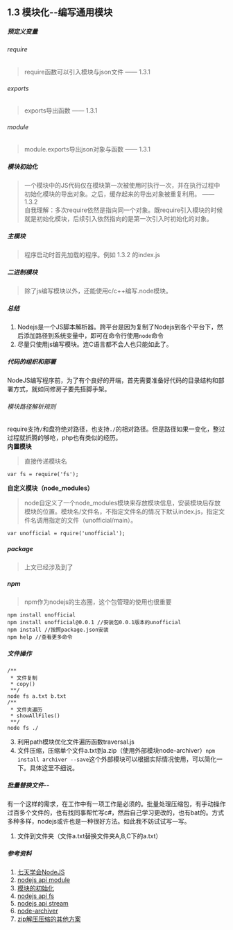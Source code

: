 1.3 模块化--编写通用模块
---
##### 预定义变量
###### require
> require函数可以引入模块与json文件 —— 1.3.1  

###### exports
> exports导出函数 —— 1.3.1  

###### module
> module.exports导出json对象与函数 —— 1.3.1  

##### 模块初始化
> 一个模块中的JS代码仅在模块第一次被使用时执行一次，并在执行过程中初始化模块的导出对象。之后，缓存起来的导出对象被重复利用。 —— 1.3.2  
自我理解：多次require依然是指向同一个对象。既require引入模块的时候就是初始化模块，后续引入依然指向的是第一次引入时初始化的对象。  

##### 主模块
> 程序启动时首先加载的程序。例如 1.3.2 的index.js  

##### 二进制模块
> 除了js编写模块以外，还能使用c/c++编写.node模块。

##### 总结
1. Nodejs是一个JS脚本解析器。跨平台是因为复制了Nodejs到各个平台下，然后添加路径到系统变量中，即可在命令行使用```node```命令  
2. 尽量只使用js编写模块。连C语言都不会人也只能如此了。  

##### 代码的组织和部署
NodeJS编写程序前，为了有个良好的开端，首先需要准备好代码的目录结构和部署方式，就如同修房子要先搭脚手架。  

###### 模块路径解析规则
require支持```/```和盘符绝对路径，也支持```./```的相对路径。但是路径如果一变化，整过过程就折腾的够呛，php也有类似的经历。  
**内置模块**
> 直接传递模块名
```
var fs = require('fs');
```

**自定义模块（node_modules）**
> node自定义了一个node_modules模块来存放模块信息，安装模块后存放模块的位置。模块名/文件名，不指定文件名的情况下默认index.js，指定文件名调用指定的文件（unofficial/main）。
```
var unofficial = rquire('unofficial');
```

##### package
> 上文已经涉及到了  

##### npm
> npm作为nodejs的生态圈，这个包管理的使用也很重要
```
npm install unofficial
npm install unofficial@0.0.1 //安装包0.0.1版本的unofficial
npm install //按照package.json安装
npm help //查看更多命令
```

##### 文件操作
```
/**
 * 文件复制
 * copy()
 **/
node fs a.txt b.txt
/**
 * 文件夹遍历
 * showAllFiles()
 **/
node fs ./
```
3. 利用path模块优化文件遍历函数traversal.js  
4. 文件压缩，压缩单个文件a.txt到a.zip（使用外部模块node-archiver）```npm install archiver --save```这个外部模块可以根据实际情况使用，可以简化一下。具体这里不细说。  

##### 批量替换文件--
有一个这样的需求，在工作中有一项工作是必须的。批量处理压缩包，有手动操作过百多个文件的，也有找同事帮忙写c#，然后自己学习更改的，也有bat的。方式多种多样，nodejs或许也是一种很好方法。如此我不妨试试写一写。  
1. 文件到文件夹（文件a.txt替换文件夹A,B,C下的a.txt）

##### 参考资料
1. [七天学会NodeJS](http://nqdeng.github.io/7-days-nodejs)
2. [nodejs api module](https://nodejs.org/api/modules.html)
3. [模块的初始化](http://www.ituring.com.cn/article/177569)
4. [nodejs api fs](https://nodejs.org/api/fs.html)
5. [nodejs api stream](https://nodejs.org/api/stream.html)
6. [node-archiver](https://github.com/archiverjs/node-archiver)
7. [zip解压压缩的其他方案](http://www.html-js.com/article/Nodejs-study-notes-something-about-archive-and-unarchive-in-nodejs)